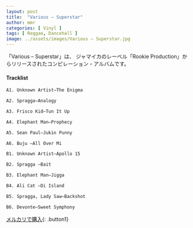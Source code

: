 ```yaml
---
layout: post
title:  "Various – Superstar"
author: mmr
categories: [ Vinyl ]
tags: [ Reggae, Dancehall ]
image: ../assets/images/Various – Superstar.jpg
---
```


「Various – Superstar」は、
ジャマイカのレーベル「Rookie Production」からリリースされたコンピレーション・アルバムです。

#### Tracklist
```md
A1. Unknown Artist–The Enigma

A2. Spragga–Analogy

A3. Frisco Kid–Tun It Up

A4. Elephant Man–Prophecy

A5. Sean Paul–Jukin Punny

A6. Buju –All Over Mi

B1. Unknown Artist–Apollo 15

B2. Spragga –Bait

B3. Elephant Man–Jigga

B4. Ali Cat –Di Island

B5. Spragga, Lady Saw–Backshot

B6. Devonte–Sweet Symphony
```

[メルカリで購入](https://jp.mercari.com/item/m12624594696?afid=6142608987){: .button1}

